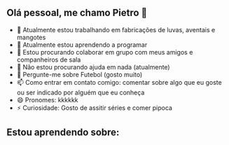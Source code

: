 ## Olá pessoal, me chamo Pietro 👋

- 🔭 Atualmente estou trabalhando em fabricações de luvas, aventais e mangotes
- 🌱 Atualmente estou aprendendo a programar
- 👯 Estou procurando colaborar em grupo com meus amigos e companheiros de sala
- 🤔 Não estou procurando ajuda em nada (atualmente)
- 💬 Pergunte-me sobre Futebol (gosto muito)
- 📫 Como entrar em contato comigo: comentar sobre algo que eu goste ou ser indicado por alguém que eu conheça
- 😄 Pronomes: kkkkkk
- ⚡ Curiosidade: Gosto de assitir séries e comer pipoca

## Estou aprendendo sobre:
<i class="devicon-aarch64-plain colorido"></i>
